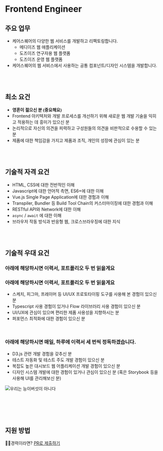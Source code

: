 # Frontend Engineer

## 주요 업무

* 케어스퀘어의 다양한 웹 서비스를 개발하고 리팩토링합니다.
  * 메디이즈 웹 애플리케이션
  * 도즈이즈 연구자용 웹 플랫폼
  * 도즈이즈 운영 웹 플랫폼
* 케어스퀘어의 웹 서비스에서 사용하는 공통 컴포넌트/디자인 시스템을 개발합니다.

<br /><br />
## 최소 요건

* <strong style="font-family:'궁서', '궁서체', 'GungSuh', 'GungSeo' !important">영혼이 젊으신 분 (중요해요)</strong>
* Frontend 아키텍처와 개발 프로세스를 개선하기 위해 새로운 웹 개발 기술을 익히고 적용하는 데 흥미가 있으신 분
* 논리적으로 자신의 의견을 피력하고 구성원들의 의견을 비판적으로 수용할 수 있는 분
* 제품에 대한 책임감을 가지고 제품과 조직, 개인의 성장에 관심이 있는 분

<br /><br />
## 기술적 자격 요건

* HTML, CSS에 대한 전반적인 이해
* Javascript에 대한 언어적 측면, ES6+에 대한 이해
* Vue.js Single Page Application에 대한 경험과 이해
* Transpiler, Bundler 등 Build Tool Chain의 커스터마이징에 대한 경험과 이해
* RESTful API와 Network에 대한 이해
* `async` / `await` 에 대한 이해
* 브라우저 작동 방식과 반응형 웹, 크로스브라우징에 대한 지식

<br /><br />
## 기술적 우대 요건

### 아래에 해당하시면 이력서, 포트폴리오 두 번 읽을게요
### 아래에 해당하시면 이력서, 포트폴리오 두 번 읽을게요

* 스케치, 피그마, 프레이머 등 UI/UX 프로토타이핑 도구를 사용해 본 경험이 있으신 분
* Typescript 사용 경험이 있거나 Flow 라이브러리 사용 경험이 있으신 분
* UI/UX에 관심이 있으며 편리한 제품 사용성을 지향하시는 분
* 퍼포먼스 최적화에 대한 경험이 있으신 분
<br />


### 아래에 해당하시면 매일, 하루에 이력서 세 번씩 정독하겠습니다.

* D3.js 관련 개발 경험을 갖추신 분
* 테스트 자동화 및 테스트 주도 개발 경험이 있으신 분
* 복잡도 높은 대시보드 웹 어플리케이션 개발 경험이 있으신 분
* 디자인 시스템 개발에 대한 경험이 있거나 관심이 있으신 분 (혹은 Storybook 등을 사용해 UI를 관리해보신 분)

![우리는 능이버섯이 아니다](https://s3.ap-northeast-2.amazonaws.com/caresquare.kr-home/etc/%EB%8A%A5%EC%9D%B4%EB%B2%84%EC%84%AF%EC%95%84%EB%8B%88%EB%8B%A4.jpg)

<br /><br />
<br /><br />
## 지원 방법
🧑‍💻경력이라면? [PR로 제출하기](../apply/senior.md)
